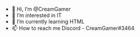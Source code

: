 - 👋 Hi, I’m @CreamGamer
- 👀 I’m interested in IT
- 🌱 I’m currently learning HTML
- 📫 How to reach me Discord - CreamGamer#3464



